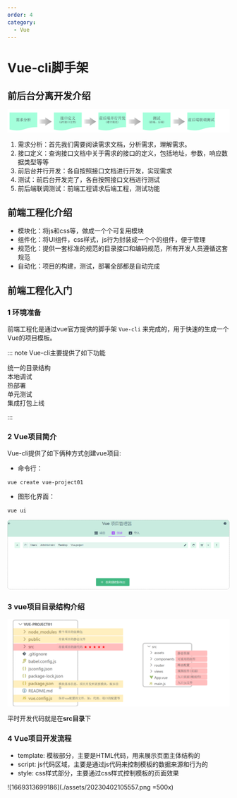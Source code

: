 ```yaml
---
order: 4
category: 
  - Vue
---
```


# Vue-cli脚手架
<!-- more -->

## 前后台分离开发介绍

![1669143781533](./assets/1669143781533.png)

1. 需求分析：首先我们需要阅读需求文档，分析需求，理解需求。
2. 接口定义：查询接口文档中关于需求的接口的定义，包括地址，参数，响应数据类型等等
3. 前后台并行开发：各自按照接口文档进行开发，实现需求
4. 测试：前后台开发完了，各自按照接口文档进行测试
5. 前后端联调测试：前端工程请求后端工程，测试功能

## 前端工程化介绍

- 模块化：将js和css等，做成一个个可复用模块
- 组件化：将UI组件，css样式，js行为封装成一个个的组件，便于管理
- 规范化：提供一套标准的规范的目录接口和编码规范，所有开发人员遵循这套规范
- 自动化：项目的构建，测试，部署全部都是自动完成

## 前端工程化入门

### 1 环境准备

前端工程化是通过vue官方提供的脚手架 `Vue-cli` 来完成的，用于快速的生成一个Vue的项目模板。

::: note Vue-cli主要提供了如下功能

统一的目录结构  
本地调试  
热部署  
单元测试  
集成打包上线  

:::

### 2 Vue项目简介

Vue-cli提供了如下俩种方式创建vue项目:

- 命令行：

``` vue
vue create vue-project01
```

- 图形化界面：
  
 ``` vue
 vue ui
 ```

![1669294586147](./assets/1669294586147.png)

### 3 vue项目目录结构介绍

![1669302973198](./assets/1669302973198.png)

平时开发代码就是在**src目录**下

### 4 Vue项目开发流程

- template: 模板部分，主要是HTML代码，用来展示页面主体结构的
- script: js代码区域，主要是通过js代码来控制模板的数据来源和行为的
- style: css样式部分，主要通过css样式控制模板的页面效果

![1669313699186](./assets/20230402105557.png =500x)
